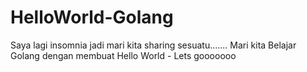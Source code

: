 # HelloWorld-Golang
Saya lagi insomnia jadi mari kita sharing sesuatu.......
Mari kita Belajar Golang dengan membuat Hello World - Lets gooooooo
